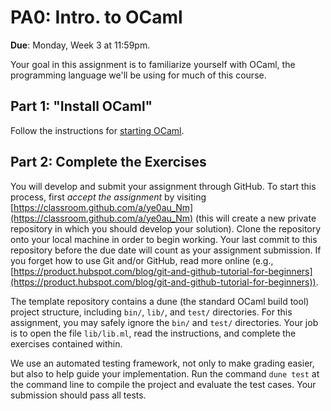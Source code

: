 # PA0: Intro. to OCaml

**Due**: Monday, Week 3 at 11:59pm.

Your goal in this assignment is to familiarize yourself with OCaml,
the programming language we'll be using for much of this course.

## Part 1: "Install OCaml"

Follow the instructions for [starting OCaml](../starting-ocaml.md).

## Part 2: Complete the Exercises

You will develop and submit your assignment through GitHub. To start
this process, first *accept the assignment* by visiting
[https://classroom.github.com/a/ye0au_Nm](https://classroom.github.com/a/ye0au_Nm)
(this will create a new private repository in which you should develop
your solution). Clone the repository onto your local machine in order
to begin working. Your last commit to this repository before the due
date will count as your assignment submission. If you forget how to
use Git and/or GitHub, read more online (e.g.,
[https://product.hubspot.com/blog/git-and-github-tutorial-for-beginners](https://product.hubspot.com/blog/git-and-github-tutorial-for-beginners)).

The template repository contains a dune (the standard OCaml
build tool) project structure, including `bin/`, `lib/`, and `test/`
directories. For this assignment, you may safely ignore the `bin/` and
`test/` directories. Your job is to open the file `lib/lib.ml`, read
the instructions, and complete the exercises contained within.

We use an automated testing framework, not only to make grading
easier, but also to help guide your implementation. Run the command
`dune test` at the command line to compile the project and evaluate
the test cases. Your submission should pass all tests.
